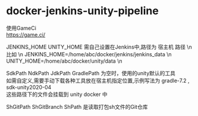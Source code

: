 # docker-jenkins-unity-pipeline

使用GameCi  
https://game.ci/

JENKINS_HOME UNITY_HOME 需自己设置在Jenkins中,路径为 宿主机 路径 \n 
比如 \n
JENKINS_HOME=/home/abc/docker/jenkins/jenkins_data  \n
UNITY_HOME=/home/abc/docker/unity/data  \n

SdkPath NdkPath JdkPath GradlePath 为空时，使用的unity默认的工具  
如需自定义,需要手动下载各种工具放在宿主机指定位置,示例写法为 
gradle-7.2 , sdk-unity2020-04  
这些路径下的文件会挂载到 unity docker 中  

ShGitPath ShGitBranch ShPath 是读取打包sh文件的Git仓库
